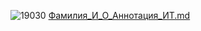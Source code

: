 ![19030](https://user-images.githubusercontent.com/114243783/208133053-076f8a91-0761-49bb-b3dd-f49b78c3033e.jpg)
[Фамилия_И_О_Аннотация_ИТ.md](https://github.com/KimiSchumer/TestAltair/files/10247041/_._._._.md)
